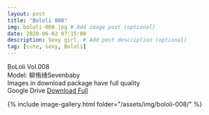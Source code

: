 ```yaml
---
layout: post
title: "Bololi 008"
img: bololi-008.jpg # Add image post (optional)
date: 2020-06-02 07:15:00
description: Sexy girl. # Add post description (optional)
tag: [cute, sexy, Bololi]
---
```

BoLoli Vol.008  
Model: 柳侑绮Sevenbaby           
Images in download package have full quality                    
Google Drive [Download Full](http://gestyy.com/e08mlI)

{% include image-gallery.html folder="/assets/img/bololi-008/" %}
